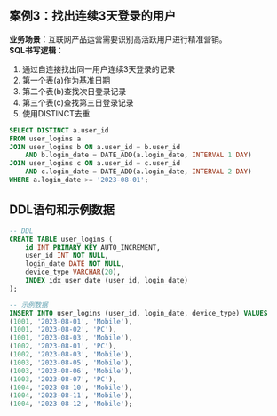 ## 案例3：找出连续3天登录的用户
**业务场景**：互联网产品运营需要识别高活跃用户进行精准营销。  
**SQL书写逻辑**：
1. 通过自连接找出同一用户连续3天登录的记录
2. 第一个表(a)作为基准日期
3. 第二个表(b)查找次日登录记录
4. 第三个表(c)查找第三日登录记录
5. 使用DISTINCT去重

```sql
SELECT DISTINCT a.user_id
FROM user_logins a
JOIN user_logins b ON a.user_id = b.user_id
    AND b.login_date = DATE_ADD(a.login_date, INTERVAL 1 DAY)
JOIN user_logins c ON a.user_id = c.user_id
    AND c.login_date = DATE_ADD(a.login_date, INTERVAL 2 DAY)
WHERE a.login_date >= '2023-08-01';
```

## DDL语句和示例数据
```sql
-- DDL
CREATE TABLE user_logins (
    id INT PRIMARY KEY AUTO_INCREMENT,
    user_id INT NOT NULL,
    login_date DATE NOT NULL,
    device_type VARCHAR(20),
    INDEX idx_user_date (user_id, login_date)
);

-- 示例数据
INSERT INTO user_logins (user_id, login_date, device_type) VALUES
(1001, '2023-08-01', 'Mobile'),
(1001, '2023-08-02', 'PC'),
(1001, '2023-08-03', 'Mobile'),
(1002, '2023-08-01', 'PC'),
(1002, '2023-08-03', 'Mobile'),
(1003, '2023-08-05', 'Mobile'),
(1003, '2023-08-06', 'Mobile'),
(1003, '2023-08-07', 'PC'),
(1004, '2023-08-10', 'Mobile'),
(1004, '2023-08-11', 'Mobile'),
(1004, '2023-08-12', 'Mobile');
```
